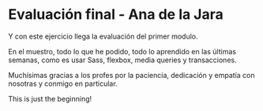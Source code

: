 # Evaluación final - Ana de la Jara

Y con este ejercicio llega la evaluación del primer modulo.

En el muestro, todo lo que he podido, todo lo aprendido en las últimas semanas, como es usar Sass, flexbox, media queries y transacciones.

Muchísimas gracias a los profes por la paciencia, dedicación y empatía con nosotras y conmigo en particular.

This is just the beginning!
